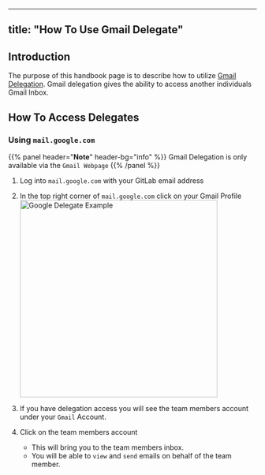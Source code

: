 <!-- MOVE_TO: /handbook/security/corporate/services/onboarding -->
---
title: "How To Use Gmail Delegate"
---

## Introduction

The purpose of this handbook page is to describe how to utilize [Gmail Delegation](https://support.google.com/mail/answer/138350?hl=en). Gmail delegation gives the ability to access another individuals Gmail Inbox.

## How To Access Delegates

### Using `mail.google.com`

{{% panel header="**Note**" header-bg="info" %}}
Gmail Delegation is only available via the `Gmail Webpage`
{{% /panel %}}

1. Log into `mail.google.com` with your GitLab email address

1. In the top right corner of `mail.google.com` click on your Gmail Profile
   <img src="/handbook/business-technology/end-user-services/how-to-articles/google-workspace/gmail-delegation/google_delegation_example.png" alt="Google Delegate Example" width="400"/>

1. If you have delegation access you will see the team members account under your `Gmail` Account.

1. Click on the team members account
    - This will bring you to the team members inbox.
    - You will be able to `view` and `send` emails on behalf of the team member.
